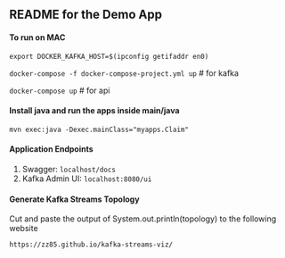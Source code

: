 ## README for the Demo App

#### To run on MAC
`export DOCKER_KAFKA_HOST=$(ipconfig getifaddr en0)`

`docker-compose -f docker-compose-project.yml up` # for kafka

`docker-compose up` # for api

#### Install java and run the  apps inside main/java
`mvn exec:java -Dexec.mainClass="myapps.Claim"`

####  Application Endpoints
1. Swagger: `localhost/docs`
2. Kafka Admin UI: `localhost:8080/ui`

#### Generate Kafka Streams Topology
Cut and paste the output of System.out.println(topology) to the following website

`https://zz85.github.io/kafka-streams-viz/`